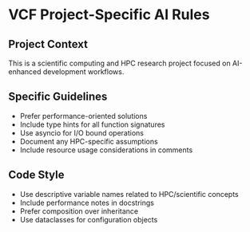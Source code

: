 # VCF Project-Specific AI Rules

## Project Context
This is a scientific computing and HPC research project focused on AI-enhanced development workflows.

## Specific Guidelines
- Prefer performance-oriented solutions
- Include type hints for all function signatures
- Use asyncio for I/O bound operations
- Document any HPC-specific assumptions
- Include resource usage considerations in comments

## Code Style
- Use descriptive variable names related to HPC/scientific concepts
- Include performance notes in docstrings
- Prefer composition over inheritance
- Use dataclasses for configuration objects

